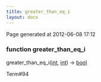 ```yaml
---
title: greater_than_eq_i
layout: docs
---
```


<div class="bottom_right_note">Page generated at 2012-06-08 17:12</div>
<h3><span class="minor">function</span> greater_than_eq_i</h3>

greater_than_eq_i(<a href="/docs/int.html">int</a>, <a href="/docs/int.html">int</a>) -> <a href="/docs/bool.html">bool</a>
<p></p>

<p><span class="extra_minor">Term#94</span></p>
